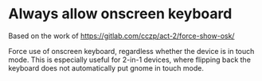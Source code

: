 # Always allow onscreen keyboard

Based on the work of https://gitlab.com/cczp/act-2/force-show-osk/


Force use of onscreen keyboard, regardless whether the device is in touch mode. 
This is especially useful for 2-in-1 devices, where flipping back the keyboard does not automatically put gnome in touch mode.